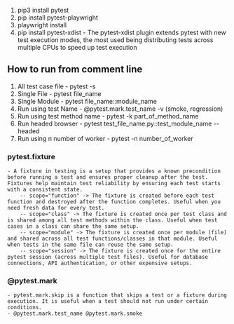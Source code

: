 1. pip3 install pytest
2. pip install pytest-playwright
3. playwright install
4. pip install pytest-xdist - The pytest-xdist plugin extends pytest with new test execution modes, the most used being distributing tests across multiple CPUs to speed up test execution


## How to run from comment line

1. All test case file - pytest -s
2. Single File - pytest file_name
3. Single Module - pytest file_name::module_name
4. Run using test Name - @pytest.mark.test_name -v (smoke, regression)
5. Run using test method name - pytest -k part_of_method_name
6. Run headed browser - pytest test_file_name.py::test_module_name --headed
7. Run using n number of worker - pytest -n number_of_worker



### pytest.fixture
    - A fixture in testing is a setup that provides a known precondition before running a test and ensures proper cleanup after the test. Fixtures help maintain test reliability by ensuring each test starts with a consistent state.
        -- scope="function" -> The fixture is created before each test function and destroyed after the function completes. Useful when you need fresh data for every test.
        -- scope="class" -> The fixture is created once per test class and is shared among all test methods within the class. Useful when test cases in a class can share the same setup.
        -- scope="module" -> The fixture is created once per module (file) and shared across all test functions/classes in that module. Useful when tests in the same file can reuse the same setup.
        -- scope="session" -> The fixture is created once for the entire pytest session (across multiple test files). Useful for database connections, API authentication, or other expensive setups.

### @pytest.mark
    - pytest.mark.skip is a function that skips a test or a fixture during execution. It is useful when a test should not run under certain conditions.
    - @pytest.mark.test_name @pytest.mark.smoke




